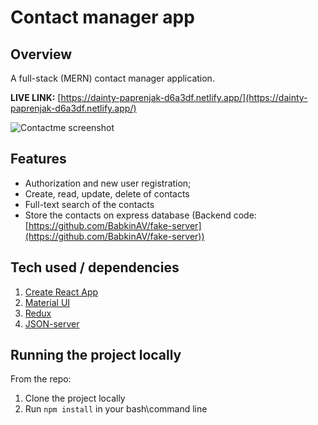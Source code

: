 # Contact manager app
## Overview

A full-stack (MERN) contact manager application.

**LIVE LINK:** [https://dainty-paprenjak-d6a3df.netlify.app/](https://dainty-paprenjak-d6a3df.netlify.app/)

![Contactme screenshot](https://user-images.githubusercontent.com/47148325/198995782-0c626014-b663-4c1d-8fd7-eb470852b7e2.jpg)






## Features

 - Authorization and new user registration;
 - Create, read, update, delete of contacts
 - Full-text search of the contacts
 - Store the contacts on express database (Backend code:[https://github.com/BabkinAV/fake-server](https://github.com/BabkinAV/fake-server))

 ## Tech used / dependencies

1. [Create React App](https://reactjs.org/docs/create-a-new-react-app.html)
2. [Material UI](https://mui.com/)
3. [Redux](https://react-redux.js.org/)
4. [JSON-server](https://github.com/typicode/json-server)


 ## Running the project locally
From the repo:
1. Clone the project locally
2. Run `npm install` in your bash\command line